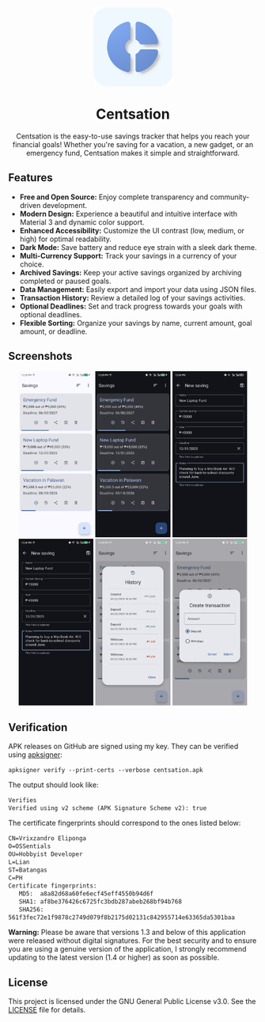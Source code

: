 <div align="center">

<img width="" src="metadata/en-US/images/icon.png"  width=160 height=160  align="center">

# Centsation

Centsation is the easy-to-use savings tracker that helps you reach your financial goals! Whether you're saving for a vacation, a new gadget, or an emergency fund, Centsation makes it simple and straightforward.

</div>

## Features

* **Free and Open Source:** Enjoy complete transparency and community-driven development.
* **Modern Design:** Experience a beautiful and intuitive interface with Material 3 and dynamic color support.
* **Enhanced Accessibility:** Customize the UI contrast (low, medium, or high) for optimal readability.
* **Dark Mode:** Save battery and reduce eye strain with a sleek dark theme.
* **Multi-Currency Support:** Track your savings in a currency of your choice.
* **Archived Savings:** Keep your active savings organized by archiving completed or paused goals.
* **Data Management:** Easily export and import your data using JSON files.
* **Transaction History:** Review a detailed log of your savings activities.
* **Optional Deadlines:** Set and track progress towards your goals with optional deadlines.
* **Flexible Sorting:** Organize your savings by name, current amount, goal amount, or deadline.

## Screenshots

<div align="center">
	<div>
		<img src="metadata/en-US/images/phoneScreenshots/Screenshot 1.jpg" width="30%" />
    <img src="metadata/en-US/images/phoneScreenshots/Screenshot 2.jpg" width="30%" />
    <img src="metadata/en-US/images/phoneScreenshots/Screenshot 3.jpg" width="30%" />
    <img src="metadata/en-US/images/phoneScreenshots/Screenshot 4.jpg" width="30%" />
    <img src="metadata/en-US/images/phoneScreenshots/Screenshot 5.jpg" width="30%" />
    <img src="metadata/en-US/images/phoneScreenshots/Screenshot 6.jpg" width="30%" />
	</div>
</div>

## Verification

APK releases on GitHub are signed using my key. They can
be verified using
[apksigner](https://developer.android.com/studio/command-line/apksigner.html#options-verify):

```
apksigner verify --print-certs --verbose centsation.apk
```

The output should look like:

```
Verifies
Verified using v2 scheme (APK Signature Scheme v2): true
```

The certificate fingerprints should correspond to the ones listed below:

```
CN=Vrixzandro Eliponga
O=OSSentials
OU=Hobbyist Developer
L=Lian
ST=Batangas
C=PH
Certificate fingerprints:
   MD5:  a8a82d68a60fe6ecf45eff4550b94d6f
   SHA1: af8be376426c6725fc3bdb287abeb268bf94b768
   SHA256: 561f3fec72e1f9878c2749d079f8b2175d02131c842955714e63365da5301baa
```

**Warning:** Please be aware that versions 1.3 and below of this application were released without digital signatures. For the best security and to ensure you are using a genuine version of the application, I strongly recommend updating to the latest version (1.4 or higher) as soon as possible.

## License

This project is licensed under the GNU General Public License v3.0. See the
[LICENSE](LICENSE) file for details.
